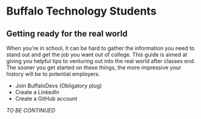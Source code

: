 # Buffalo Technology Students
## Getting ready for the real world

When you're in school, it can be hard to gather the information you need to stand out and get the job you want out of college.
This guide is aimed at giving you helpful tips to venturing out into the real world after classes end.
The sooner you get started on these things, the more impressive your history will be to potential employers.

 - Join BuffaloDevs (Obligatory plug)
 - Create a LinkedIn
 - Create a GitHub account
 
 *TO BE CONTINUED*
